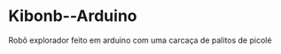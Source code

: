 Kibonb--Arduino
===============

Robô explorador feito em arduino com uma carcaça de palitos de picolé
